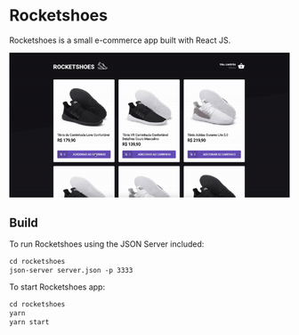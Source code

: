 # Rocketshoes

Rocketshoes is a small e-commerce app built with React JS.

![](rocketshoes.gif)

## Build

To run Rocketshoes using the JSON Server included:

```
cd rocketshoes
json-server server.json -p 3333
```

To start Rocketshoes app:
```
cd rocketshoes
yarn
yarn start
```
